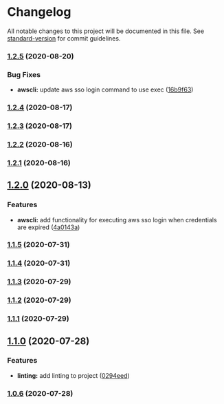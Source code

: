 # Changelog

All notable changes to this project will be documented in this file. See [standard-version](https://github.com/conventional-changelog/standard-version) for commit guidelines.

### [1.2.5](https://github.com/ryansonshine/aws-sso-creds-helper/compare/v1.2.4...v1.2.5) (2020-08-20)


### Bug Fixes

* **awscli:** update aws sso login command to use exec ([16b9f63](https://github.com/ryansonshine/aws-sso-creds-helper/commit/16b9f63db992e3fb958d89a803b1a6f7884423d6))

### [1.2.4](https://github.com/ryansonshine/aws-sso-creds-helper/compare/v1.2.3...v1.2.4) (2020-08-17)

### [1.2.3](https://github.com/ryansonshine/aws-sso-creds-helper/compare/v1.2.2...v1.2.3) (2020-08-17)

### [1.2.2](https://github.com/ryansonshine/aws-sso-creds-helper/compare/v1.2.1...v1.2.2) (2020-08-16)

### [1.2.1](https://github.com/ryansonshine/aws-sso-creds-helper/compare/v1.2.0...v1.2.1) (2020-08-16)

## [1.2.0](https://github.com/ryansonshine/aws-sso-creds-helper/compare/v1.1.5...v1.2.0) (2020-08-13)


### Features

* **awscli:** add functionality for executing aws sso login when credentials are expired ([4a0143a](https://github.com/ryansonshine/aws-sso-creds-helper/commit/4a0143a2a16ca52904ef82fd3d2a5c619a56ea31))

### [1.1.5](https://github.com/ryansonshine/aws-sso-creds-helper/compare/v1.1.4...v1.1.5) (2020-07-31)

### [1.1.4](https://github.com/ryansonshine/aws-sso-creds-helper/compare/v1.1.3...v1.1.4) (2020-07-31)

### [1.1.3](https://github.com/ryansonshine/aws-sso-creds-helper/compare/v1.1.2...v1.1.3) (2020-07-29)

### [1.1.2](https://github.com/ryansonshine/aws-sso-creds-helper/compare/v1.1.1...v1.1.2) (2020-07-29)

### [1.1.1](https://github.com/ryansonshine/aws-sso-creds-helper/compare/v1.1.0...v1.1.1) (2020-07-29)

## [1.1.0](https://github.com/ryansonshine/aws-sso-creds-helper/compare/v1.0.6...v1.1.0) (2020-07-28)


### Features

* **linting:** add linting to project ([0294eed](https://github.com/ryansonshine/aws-sso-creds-helper/commit/0294eedfc3b56ca1fb868e2ff284983bd711402a))

### [1.0.6](https://github.com/ryansonshine/aws-sso-creds-helper/compare/v1.0.5...v1.0.6) (2020-07-28)
